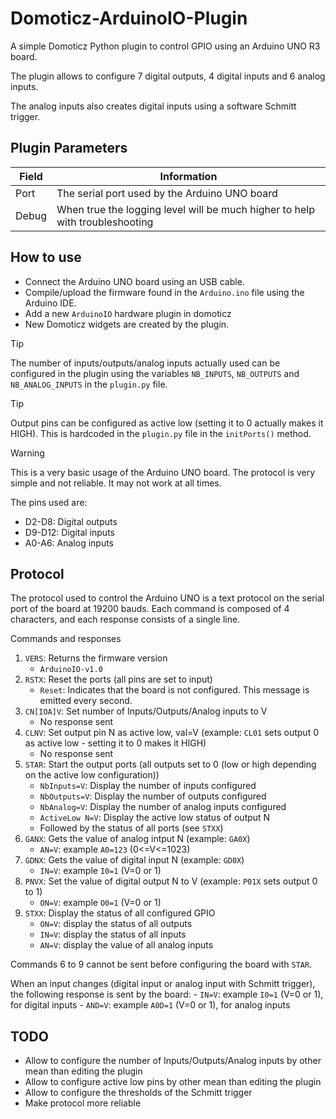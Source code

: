 # Domoticz-ArduinoIO-Plugin

A simple Domoticz Python plugin to control GPIO using an Arduino UNO R3 board.

The plugin allows to configure 7 digital outputs, 4 digital inputs and 6 analog inputs.

The analog inputs also creates digital inputs using a software Schmitt trigger.

## Plugin Parameters

| Field | Information|
| ----- | ---------- |
| Port  | The serial port used by the Arduino UNO board |
| Debug | When true the logging level will be much higher to help with troubleshooting |

## How to use

- Connect the Arduino UNO board using an USB cable.
- Compile/upload the firmware found in the `Arduino.ino` file using the Arduino IDE.
- Add a new `ArduinoIO` hardware plugin in domoticz
- New Domoticz widgets are created by the plugin.

> [!TIP]
> The number of inputs/outputs/analog inputs actually used can be configured in the plugin using the variables `NB_INPUTS`, `NB_OUTPUTS` and `NB_ANALOG_INPUTS` in the `plugin.py` file.

> [!TIP]
> Output pins can be configured as active low (setting it to 0 actually makes it HIGH). This is hardcoded in the `plugin.py` file in the `initPorts()` method.

> [!WARNING]
> This is a very basic usage of the Arduino UNO board. The protocol is very simple and not reliable. It may not work at all times.

The pins used are:

- D2-D8: Digital outputs
- D9-D12: Digital inputs
- A0-A6: Analog inputs

## Protocol

The protocol used to control the Arduino UNO is a text protocol on the serial port of the board at 19200 bauds. Each command is composed of 4 characters, and each response consists of a single line.

Commands and responses
1. `VERS`: Returns the firmware version
    - `ArduinoIO-v1.0`
2. `RSTX`: Reset the ports (all pins are set to input)
    - `Reset`: Indicates that the board is not configured. This message is emitted every second.
3. ``CN[IOA]V``: Set number of Inputs/Outputs/Analog inputs to V
    - No response sent
4. `CLNV`: Set output pin N as active low, val=V (example: `CL01` sets output 0 as active low - setting it to 0 makes it HIGH)
    - No response sent
5. `STAR`: Start the output ports (all outputs set to 0 (low or high depending on the active low configuration))
    - `NbInputs=V`: Display the number of inputs configured
    - `NbOutputs=V`: Display the number of outputs configured
    - `NbAnalog=V`: Display the number of analog inputs configured
    - `ActiveLow N=V`: Display the active low status of output N
    - Followed by the status of all ports (see `STXX`)
6. `GANX`: Gets the value of analog intput N (example: `GA0X`)
    - `AN=V`: example `A0=123` (0<=V<=1023)
7. `GDNX`: Gets the value of digital input N (example: `GD0X`)
    - `IN=V`: example `I0=1` (V=0 or 1)
8. `PNVX`: Set the value of digital output N to V (example: `P01X` sets output 0 to 1)
    - `ON=V`: example `O0=1` (V=0 or 1)
9. `STXX`: Display the status of all configured GPIO
    - `ON=V`: display the status of all outputs
    - `IN=V`: display the status of all inputs
    - `AN=V`: display the value of all analog inputs

Commands 6 to 9 cannot be sent before configuring the board with `STAR`.

When an input changes (digital input or analog input with Schmitt trigger), the following response is sent by the board:
    - `IN=V`: example `I0=1` (V=0 or 1), for digital inputs
    - `AND=V`: example `A0D=1` (V=0 or 1), for analog inputs

## TODO

- Allow to configure the number of Inputs/Outputs/Analog inputs by other mean than editing the plugin
- Allow to configure active low pins by other mean than editing the plugin
- Allow to configure the thresholds of the Schmitt trigger
- Make protocol more reliable
